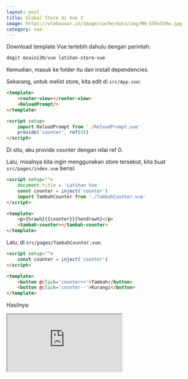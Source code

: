 ```yaml
---
layout: post
title: Global Store di Vue 3
image: https://vlebazaar.in/image/cache/data/img/MN-550x550w.jpg
category: vue
---
```


Download template Vue terlebih dahulu dengan perintah:

```bash
degit mzaini30/vue latihan-store-vue
```

Kemudian, masuk ke folder itu dan install dependencies.

Sekarang, untuk melist store, kita edit di `src/App.vue`:

```html
<template>
	<router-view></router-view>
	<ReloadPrompt/>
</template>

<script setup>
	import ReloadPrompt from './ReloadPrompt.vue'
	provide('counter', ref(0))
</script>
```

Di situ, aku provide counter dengan nilai ref 0.

Lalu, misalnya kita ingin menggunakan store tersebut, kita buat `src/pages/index.vue` berisi:

```html
<script setup="">
	document.title = 'Latihan Vue'
	const counter = inject('counter')
	import TambahCounter from './TambahCounter.vue'
</script>

<template>
	<p>{%raw%}{{counter}}{%endraw%}</p>
	<tambah-counter></tambah-counter>
</template>
```

Lalu, di `src/pages/TambahCounter.vue`:

```html
<script setup="">
	const counter = inject('counter')
</script>

<template>
	<button @click='counter++'>Tambah</button>
	<button @click='counter--'>Kurangi</button>
</template>
```

Hasilnya:

<iframe src='https://provide-inject-vue.vercel.app/'></iframe>
